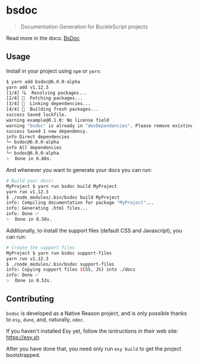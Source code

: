 # bsdoc
> Documentation Generation for BuckleScript projects

Read more in the docs: [BsDoc](https://ostera.github.io/bsdoc)

## Usage

Install in your project using `npm` or `yarn`:

```sh
$ yarn add bsdoc@6.0.0-alpha
yarn add v1.12.3
[1/4] 🔍  Resolving packages...
[2/4] 🚚  Fetching packages...
[3/4] 🔗  Linking dependencies...
[4/4] 📃  Building fresh packages...
success Saved lockfile.
warning example@0.1.0: No license field
warning "bsdoc" is already in "devDependencies". Please remove existing entry first before adding it to "dependencies".
success Saved 1 new dependency.
info Direct dependencies
└─ bsdoc@6.0.0-alpha
info All dependencies
└─ bsdoc@6.0.0-alpha
✨  Done in 6.68s.
```

And whenever you want to generate your docs you can run:

```sh
# Build your docs!
MyProject $ yarn run bsdoc build MyProject
yarn run v1.12.3
$ ./node_modules/.bin/bsdoc build MyProject
info: Compiling documentation for package "MyProject"...
info: Generating .html files...
info: Done ✅
✨  Done in 0.58s.
```

Additionally, to install the support files (default CSS and Javascript), you
can run:

```sh
# Create the support files
MyProject $ yarn run bsdoc support-files
yarn run v1.12.3
$ ./node_modules/.bin/bsdoc support-files
info: Copying support files (CSS, JS) into ./docs
info: Done ✅
✨  Done in 0.53s.
```

## Contributing

`bsdoc` is developed as a Native Reason project, and is only possible thanks to
`esy`, `dune`, and, naturally, `odoc`.

If you haven't installed Esy yet, follow the isntructions in their web site:
https://esy.sh

After you have done that, you need only run `esy build` to get the project
bootstrapped.
